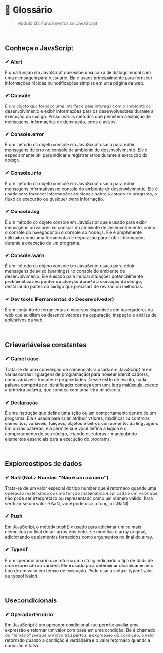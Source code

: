 # 📌 Glossário
> Módulo 06: Fundamentos do JavaScript

<br>

## Conheça o JavaScript
### ✔ Alert
É uma função em JavaScript que exibe uma caixa de diálogo modal com uma mensagem para o usuário. Ela é usada principalmente para fornecer informações rápidas ou notificações simples em uma página da web.

### ✔ Console  
É um objeto que fornece uma interface para interagir com o ambiente de desenvolvimento e exibir informações para os desenvolvedores durante a execução do código. Possui vários métodos que permitem a exibição de mensagens, informações de depuração, erros e avisos.

### ✔ Console.error  
É um método do objeto console em JavaScript usado para exibir mensagens de erro no console do ambiente de desenvolvimento. Ele é especialmente útil para indicar e registrar erros durante a execução do código.

### ✔ Console.info  
É um método do objeto console em JavaScript usado para exibir mensagens informativas no console do ambiente de desenvolvimento. Ele é usado para fornecer informações adicionais sobre o estado do programa, o fluxo de execução ou qualquer outra informação.

### ✔ Console.log 
É um método do objeto console em JavaScript que é usado para exibir mensagens ou valores no console do ambiente de desenvolvimento, como o console do navegador ou o console do Node.js. Ele é amplamente utilizado como uma ferramenta de depuração para exibir informações durante a execução de um programa.

### ✔ Console.warn 
É um método do objeto console em JavaScript usado para exibir mensagens de aviso (warnings) no console do ambiente de desenvolvimento. Ele é usado para indicar situações potencialmente problemáticas ou pontos de atenção durante a execução do código, destacando partes do código que precisam de revisão ou melhorias.

### ✔ Dev tools (Ferramentas do Desenvolvedor) 
É um conjunto de ferramentas e recursos disponíveis em navegadores da web que auxiliam os desenvolvedores na depuração, inspeção e análise de aplicativos da web.

<br>

## Crievariáveise constantes
### ✔ Camel case
Trata-se de uma convenção de nomenclatura usada em JavaScript (e em várias outras linguagens de programação) para nomear identificadores, como variáveis, funções e propriedades. Nesse estilo de escrita, cada palavra composta no identificador começa com uma letra maiúscula, exceto a primeira palavra, que começa com uma letra minúscula. 

### ✔ Declaração
É uma instrução que define uma ação ou um comportamento dentro de um programa. Ela é usada para criar, atribuir valores, modificar ou controlar elementos, variáveis, funções, objetos e outros componentes da linguagem. Em outras palavras, ela permite que você defina a lógica e o comportamento do seu código, criando estruturas e manipulando elementos essenciais para a execução do programa.


<br>

## Exploreostipos de dados
### ✔ NaN (Not a Number “Não é um número”)
Trata-se de um valor especial do tipo number que é retornado quando uma operação matemática ou uma função matemática é aplicada a um valor que não pode ser interpretado ou representado como um número válido. Para verificar se um valor é NaN, você pode usar a função isNaN().  

### ✔ Push
Em JavaScript, o método push() é usado para adicionar um ou mais elementos no final de um array existente. Ele modifica o array original, adicionando os elementos fornecidos como argumentos no final do array.  

### ✔ Typeof 
É um operador unário que retorna uma string indicando o tipo de dado de uma expressão ou variável. Ele é usado para determinar dinamicamente o tipo de um valor em tempo de execução. Pode usar a sintaxe typeof valor ou typeof(valor). 

<br>

## Usecondicionais
### ✔ Operadorternário
Em JavaScript é um operador condicional que permite avaliar uma expressão e retornar um valor com base em uma condição. Ele é chamado de "ternário" porque envolve três partes: a expressão de condição, o valor retornado quando a condição é verdadeira e o valor retornado quando a condição é falsa.
